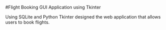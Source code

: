 #Flight Booking GUI Application using Tkinter

Using SQLite and Python Tkinter designed the web application that allows users to book flights.


